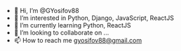 - 👋 Hi, I’m @GYosifov88
- 👀 I’m interested in Python, Django, JavaScript, ReactJS
- 🌱 I’m currently learning Python, ReactJS
- 💞️ I’m looking to collaborate on ...
- 📫 How to reach me gyosifov88@gmail.com

<!---
GYosifov88/GYosifov88 is a ✨ special ✨ repository because its `README.md` (this file) appears on your GitHub profile.
You can click the Preview link to take a look at your changes.
--->
